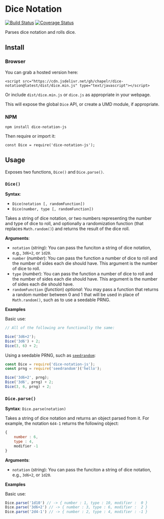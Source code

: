 # Dice Notation

[![Build Status](https://travis-ci.org/ChapelR/dice-notation.svg?branch=master)](https://travis-ci.org/ChapelR/dice-notation) [![Coverage Status](https://coveralls.io/repos/github/ChapelR/dice-notation/badge.svg?branch=master)](https://coveralls.io/github/ChapelR/dice-notation?branch=master)

Parses dice notation and rolls dice.

## Install

### Browser

You can grab a hosted version here:

```
<script src="https://cdn.jsdelivr.net/gh/chapelr/dice-notation@latest/dist/dice.min.js" type="text/javascript"></script>
```

Or include `dist/dice.min.js` or `dice.js` as appropriate in your webpage.

This will expose the global `Dice` API, or create a UMD module, if appropriate.

### NPM

```
npm install dice-notation-js
```

Then require or import it:
```
const Dice = require('dice-notation-js');
```

## Usage

Exposes two functions, `Dice()` and `Dice.parse()`.

### `Dice()`

**Syntax**:
- `Dice(notation [, randomFunction])`
- `Dice(number, type [, randomFunction])`

Takes a string of dice notation, or two numbers representing the number and type of dice to roll, and optionally a randomization function (that replaces `Math.random()`) and returns the result of the dice roll.

**Arguments**:
- `notation` (*string*): You can pass the funciton a string of dice notation, e.g., `3d6+2`, or `1d20`.
- `number` (*number*): You can pass the function a number of dice to roll and the number of sides each die should have. This argument is the number of dice to roll.
- `type` (*number*): You can pass the function a number of dice to roll and the number of sides each die should have. This argument is the number of sides each die should have.
- `randomFunction` (*function*) *optional*: You may pass a function that returns a random number between 0 and 1 that will be used in place of `Math.random()`, such as to use a seedable PRNG.

**Examples**

Basic use:
```javascript
// All of the following are functionally the same:

Dice('3d6+2');
Dice('3d6') + 2;
Dice(3, 6) + 2;
```

Using a seedable PRNG, such as [`seedrandom`](https://www.npmjs.com/package/seedrandom):
```javascript
const Dice = require('dice-notation-js');
const prng = require('seedrandom')('hello');

Dice('3d6+2', prng);
Dice('3d6', prng) + 2;
Dice(3, 6, prng) + 2;
```

### `Dice.parse()`

**Syntax**: `Dice.parse(notation)`

Takes a string of dice notation and returns an object parsed from it. For example, the notation `6d4-1` returns the following object:

```javascript
{
    number : 6,
    type : 4,
    modifier -1
}
```

**Arguments**:
- `notation` (*string*): You can pass the funciton a string of dice notation, e.g., `3d6+2`, or `1d20`.

**Examples**

Basic use:
```javascript
Dice.parse('1d10') // -> { number : 1, type : 10, modifier :  0 }
Dice.parse('3d6+2') // -> { number : 3, type : 6, modifier :  2 }
Dice.parse('2d4-1') // -> { number : 2, type : 4, modifier : -1 }
```